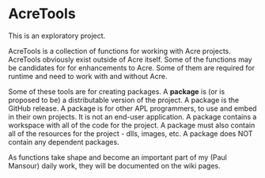 # AcreTools
This is an exploratory project. 

AcreTools is a collection of functions for working with Acre projects.  AcreTools obviously exist outside of Acre itself. Some of the functions may be candidates for for enhancements to Acre. Some of them are required for runtime and need to work with and without Acre.

Some of these tools are for creating packages. A **package** is (or is proposed to be) a distributable version of the project. A package is the GitHub release. A package is for other APL programmers, to use and embed in their own projects. It is not an  end-user application.  A package contains a workspace with all of the code for the project. A package must also contain all of the resources for the project - dlls, images, etc. A package does NOT contain any dependent packages.

As functions take shape and become an important part of my (Paul Mansour) daily work, they will be documented on the wiki pages.
